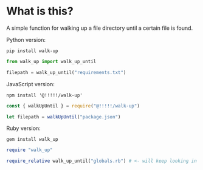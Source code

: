 # What is this?

A simple function for walking up a file directory until a certain file is found.

Python version:

`pip install walk-up`

```python
from walk_up import walk_up_until

filepath = walk_up_until("requirements.txt")
```

JavaScript version:

`npm install '@!!!!!/walk-up'`

```js
const { walkUpUntil } = require("@!!!!!/walk-up")

let filepath = walkUpUntil("package.json")
```

Ruby version:

`gem install walk_up`

```ruby
require "walk_up"

require_relative walk_up_until("globals.rb") # <- will keep looking in parent directories for a "globals.rb" file
```
